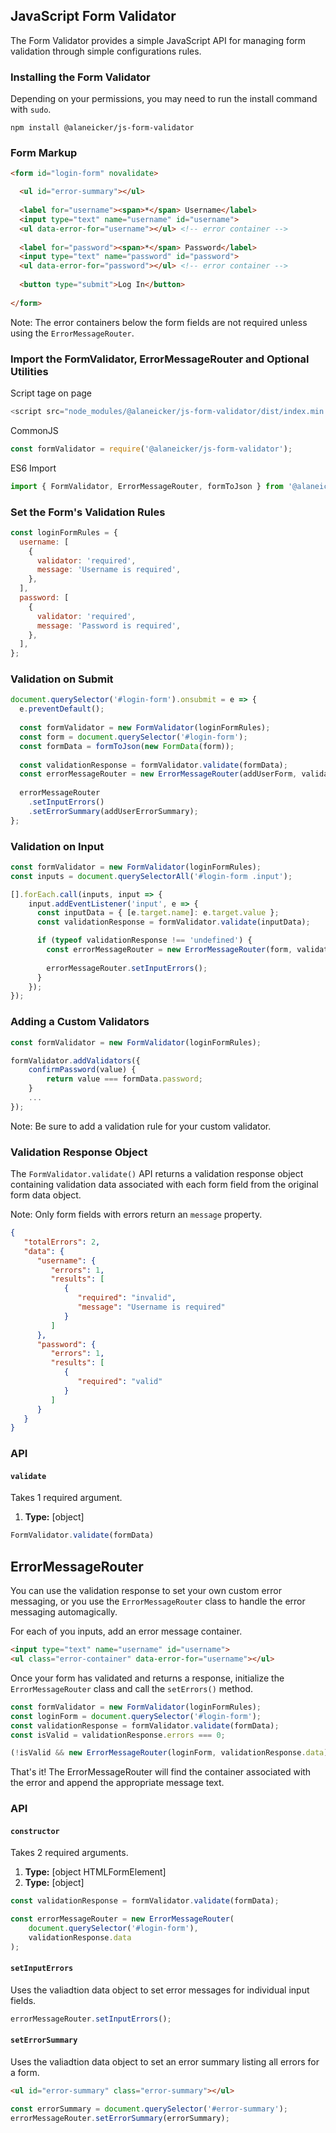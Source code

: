 ## JavaScript Form Validator

The Form Validator provides a simple JavaScript API for managing form validation through simple configurations rules. 

### Installing the Form Validator

Depending on your permissions, you may need to run the install command with `sudo`.

```
npm install @alaneicker/js-form-validator
```

### Form Markup

```html
<form id="login-form" novalidate>

  <ul id="error-summary"></ul>
    
  <label for="username"><span>*</span> Username</label>
  <input type="text" name="username" id="username">
  <ul data-error-for="username"></ul> <!-- error container -->
  
  <label for="password"><span>*</span> Password</label>
  <input type="text" name="password" id="password">
  <ul data-error-for="password"></ul> <!-- error container -->
  
  <button type="submit">Log In</button>
  
</form>
```

Note: The error containers below the form fields are not required unless using the `ErrorMessageRouter`.

### Import the FormValidator, ErrorMessageRouter and Optional Utilities

Script tage on page
```javascript
<script src="node_modules/@alaneicker/js-form-validator/dist/index.min.js"></script>
```

CommonJS
```javascript
const formValidator = require('@alaneicker/js-form-validator');
```

ES6 Import
```javascript
import { FormValidator, ErrorMessageRouter, formToJson } from '@alaneicker/js-form-validator';
```

### Set the Form's Validation Rules
```javascript
const loginFormRules = {
  username: [
    {
      validator: 'required',
      message: 'Username is required',
    },
  ],
  password: [
    {
      validator: 'required',
      message: 'Password is required',
    },
  ],
};
```

### Validation on Submit
```javascript
document.querySelector('#login-form').onsubmit = e => {
  e.preventDefault();
  
  const formValidator = new FormValidator(loginFormRules);
  const form = document.querySelector('#login-form');
  const formData = formToJson(new FormData(form));
  
  const validationResponse = formValidator.validate(formData);
  const errorMessageRouter = new ErrorMessageRouter(addUserForm, validationResponse.data);
  
  errorMessageRouter
    .setInputErrors()
    .setErrorSummary(addUserErrorSummary);
};
```

### Validation on Input
```javascript
const formValidator = new FormValidator(loginFormRules);
const inputs = document.querySelectorAll('#login-form .input');

[].forEach.call(inputs, input => {
    input.addEventListener('input', e => {
      const inputData = { [e.target.name]: e.target.value };
      const validationResponse = formValidator.validate(inputData);

      if (typeof validationResponse !== 'undefined') {
        const errorMessageRouter = new ErrorMessageRouter(form, validationResponse.data);
        
        errorMessageRouter.setInputErrors();
      }
    });
});
```

### Adding a Custom Validators
```javascript
const formValidator = new FormValidator(loginFormRules);

formValidator.addValidators({
    confirmPassword(value) {
        return value === formData.password;
    }
    ...
});
```

Note: Be sure to add a validation rule for your custom validator.

### Validation Response Object
The `FormValidator.validate()` API returns a validation response object containing validation data associated with each form field from the original form data object. 

Note: Only form fields with errors return an `message` property.
```json
{
   "totalErrors": 2,
   "data": {
      "username": {
         "errors": 1,
         "results": [
            {
               "required": "invalid",
               "message": "Username is required"
            }
         ]
      },
      "password": {
         "errors": 1,
         "results": [
            {
               "required": "valid"
            }
         ]
      }
   }
}
```

### API

#### `validate`

Takes 1 required argument.

1. **Type:** [object]

```javascript
FormValidator.validate(formData)
```

## ErrorMessageRouter
You can use the validation response to set your own custom error messaging, or you use the `ErrorMessageRouter` class to handle the error messaging automagically.

For each of you inputs, add an error message container.
```html
<input type="text" name="username" id="username">
<ul class="error-container" data-error-for="username"></ul>
```

Once your form has validated and returns a response, initialize the `ErrorMessageRouter` class and call the `setErrors()` method.

```javascript
const formValidator = new FormValidator(loginFormRules);
const loginForm = document.querySelector('#login-form');
const validationResponse = formValidator.validate(formData); 
const isValid = validationResponse.errors === 0;

(!isValid && new ErrorMessageRouter(loginForm, validationResponse.data).setInputErrors());
```

That's it! The ErrorMessageRouter will find the container associated with the error and append the appropriate message text.

### API

#### `constructor`

Takes 2 required arguments.

1. **Type:** [object HTMLFormElement]
2. **Type:** [object]

```javascript
const validationResponse = formValidator.validate(formData);

const errorMessageRouter = new ErrorMessageRouter(
    document.querySelector('#login-form'),
    validationResponse.data
);
```

#### `setInputErrors`

Uses the valiadtion data object to set error messages for individual input fields.

```javascript
errorMessageRouter.setInputErrors();
```

#### `setErrorSummary`

Uses the valiadtion data object to set an error summary listing all errors for a form.
```html
<ul id="error-summary" class="error-summary"></ul>
```
```javascript
const errorSummary = document.querySelector('#error-summary');
errorMessageRouter.setErrorSummary(errorSummary);
```
